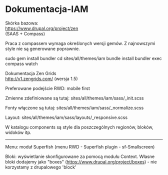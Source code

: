# Dokumentacja-IAM

Skórka bazowa:  
https://www.drupal.org/project/zen  
(SAAS + Compass)  

Praca z compassem wymaga określonych wersji gemów. Z najnowszymi style nie są generowane poprawnie.

sudo gem install bundler
cd sites/all/themes/iam 
bundle install 
bundler exec compass watch 

Dokumentacja Zen Grids  
http://v1.zengrids.com/ (wersja 1.5)  

Preferowane podejście RWD: mobile first  

Zmienne zdefiniowane są tutaj: sites/all/themes/iam/sass/_init.scss  

Fonty włączone są tutaj: sites/all/themes/iam/sass/_normalize.scss  

Layout: sites/all/themes/iam/sass/layouts/_responsive.scss  

W katalogu components są style dla poszczególnych regionów, bloków, widoków itp.  

--------------------------------------------------------------------------------------  

Menu: moduł Superfish (menu RWD - Superfish plugin - sf-Smallscreen)  

Bloki: wyświetlanie skonfigurowane za pomocą modułu Context. Własne bloki dodajemy jako "boxes" (https://www.drupal.org/project/boxes) - nie korzystamy z drupalowego 'block'  
